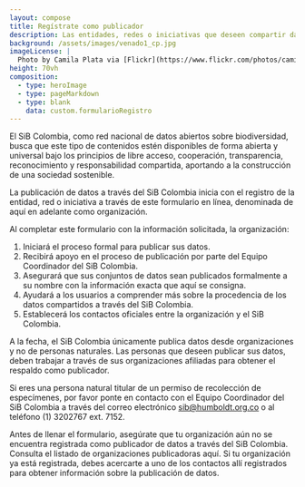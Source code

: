 ```yaml
---
layout: compose
title: Regístrate como publicador
description: Las entidades, redes o iniciativas que deseen compartir datos e información a través del SiB Colombia, pueden registrarse aquí para solicitar el aval como socio publicador.
background: /assets/images/venado1_cp.jpg
imageLicense: |
  Photo by Camila Plata via [Flickr](https://www.flickr.com/photos/camisilver/6792589953/)
height: 70vh
composition: 
  - type: heroImage
  - type: pageMarkdown
  - type: blank
    data: custom.formularioRegistro
---
```



El SiB Colombia, como red nacional de datos abiertos sobre biodiversidad, busca que este tipo de contenidos estén disponibles de forma abierta y universal bajo los principios de libre acceso, cooperación, transparencia, reconocimiento y responsabilidad compartida, aportando a la construcción de una sociedad sostenible.

La publicación de datos a través del SiB Colombia inicia con el registro de la entidad, red o iniciativa a través de este formulario en línea, denominada de aquí en adelante como organización.

Al completar este formulario con la información solicitada, la organización:

  1. Iniciará el proceso formal para publicar sus datos.
  2. Recibirá apoyo en el proceso de publicación por parte del Equipo Coordinador del SiB Colombia.
  3. Asegurará que sus conjuntos de datos sean publicados formalmente a su nombre con la información exacta que aquí se consigna.
  4. Ayudará a los usuarios a comprender más sobre la procedencia de los datos compartidos a través del SiB Colombia.
  5. Establecerá los contactos oficiales entre la organización y el SiB Colombia.

A la fecha, el SiB Colombia únicamente publica datos desde organizaciones y no de personas naturales. Las personas que deseen publicar sus datos, deben trabajar a través de sus organizaciones afiliadas para obtener el respaldo como publicador.

Si eres una persona natural titular de un permiso de recolección de especímenes, por favor ponte en contacto con el Equipo Coordinador del SiB Colombia a través del correo electrónico sib@humboldt.org.co o al teléfono (1) 3202767 ext. 7152.

Antes de llenar el formulario, asegúrate que tu organización aún no se encuentra registrada como publicador de datos a través del SiB Colombia. Consulta el listado de organizaciones publicadoras aquí. Si tu organización ya está registrada, debes acercarte a uno de los contactos allí registrados para obtener información sobre la publicación de datos.



